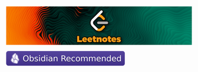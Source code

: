 ![Leetnotes Banner](https://raw.githubusercontent.com/kylecurtis/leetnotes/refs/heads/main/assets/Leetnotes-Banner.png)

![Obsidian Badge](https://raw.githubusercontent.com/kylecurtis/leetnotes/refs/heads/main/assets/badges/obsidian-badge.svg)
